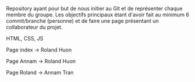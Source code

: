 Repository ayant pour but de nous initier au Git et de représenter chaque membre du groupe.
Les objectifs principaux étant d'avoir fait au minimum 6 commit/branche (personne) et de faire une page présentant un collaborateur du projet.

HTML, CSS, JS

Page index -> Roland Huon

Page Annam -> Roland Huon 

Page Roland -> Annam Tran
